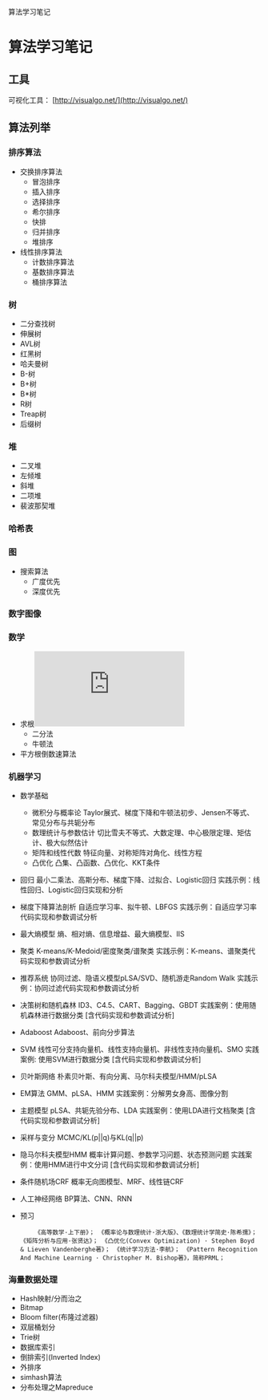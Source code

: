 算法学习笔记

# 算法学习笔记

## 工具
可视化工具： [http://visualgo.net/](http://visualgo.net/)

## 算法列举
### 排序算法

- 交换排序算法
    - 冒泡排序
    - 插入排序
    - 选择排序
    - 希尔排序
    - 快排
    - 归并排序
    - 堆排序
- 线性排序算法
    - 计数排序算法
    - 基数排序算法
    - 桶排序算法

### 树
- 二分查找树
- 伸展树
- AVL树
- 红黑树
- 哈夫曼树
- B-树
- B+树
- B*树
- R树
- Treap树
- 后缀树
### 堆
- 二叉堆
- 左倾堆
- 斜堆
- 二项堆
- 裴波那契堆
### 哈希表

### 图
- 搜索算法
    - 广度优先
    - 深度优先

### 数字图像

### 数学
- 求根![sqrt](http://www.sciweavers.org/tex2img.php?eq=%7B%5Csqrt+x%7D&bc=White&fc=Black&im=jpg&fs=12&ff=arev&edit=)
    - 二分法
    - 牛顿法
- 平方根倒数速算法

### 机器学习
- 数学基础
    - 微积分与概率论  Taylor展式、梯度下降和牛顿法初步、Jensen不等式、常见分布与共轭分布
    - 数理统计与参数估计 切比雪夫不等式、大数定理、中心极限定理、矩估计、极大似然估计
    - 矩阵和线性代数 特征向量、对称矩阵对角化、线性方程
    - 凸优化 凸集、凸函数、凸优化、KKT条件

- 回归 最小二乘法、高斯分布、梯度下降、过拟合、Logistic回归 实践示例：线性回归、Logistic回归实现和分析
- 梯度下降算法剖析 自适应学习率、拟牛顿、LBFGS 实践示例：自适应学习率代码实现和参数调试分析
- 最大熵模型 熵、相对熵、信息增益、最大熵模型、IIS
- 聚类 K-means/K-Medoid/密度聚类/谱聚类 实践示例：K-means、谱聚类代码实现和参数调试分析
- 推荐系统 协同过滤、隐语义模型pLSA/SVD、随机游走Random Walk 实践示例：协同过滤代码实现和参数调试分析
- 决策树和随机森林 ID3、C4.5、CART、Bagging、GBDT 实践案例：使用随机森林进行数据分类 [含代码实现和参数调试分析]
- Adaboost Adaboost、前向分步算法
- SVM 线性可分支持向量机、线性支持向量机、非线性支持向量机、SMO 实践案例: 使用SVM进行数据分类 [含代码实现和参数调试分析]
- 贝叶斯网络 朴素贝叶斯、有向分离、马尔科夫模型/HMM/pLSA
- EM算法 GMM、pLSA、HMM 实践案例：分解男女身高、图像分割
- 主题模型 pLSA、共轭先验分布、LDA 实践案例：使用LDA进行文档聚类 [含代码实现和参数调试分析]
- 采样与变分 MCMC/KL(p||q)与KL(q||p)
- 隐马尔科夫模型HMM 概率计算问题、参数学习问题、状态预测问题 实践案例：使用HMM进行中文分词 [含代码实现和参数调试分析]
- 条件随机场CRF 概率无向图模型、MRF、线性链CRF
- 人工神经网络 BP算法、CNN、RNN
- 预习
    ```
        《高等数学·上下册》； 《概率论与数理统计·浙大版》、《数理统计学简史·陈希孺》； 《矩阵分析与应用·张贤达》； 《凸优化(Convex Optimization) · Stephen Boyd & Lieven Vandenberghe著》； 《统计学习方法·李航》； 《Pattern Recognition And Machine Learning · Christopher M. Bishop著》，简称PRML；
    ```
### 海量数据处理
- Hash映射/分而治之
- Bitmap
- Bloom filter(布隆过滤器)
- 双层桶划分
- Trie树
- 数据库索引
- 倒排索引(Inverted Index)
- 外排序
- simhash算法
- 分布处理之Mapreduce
<!--
## 使用
1. clone 或者下载该项目
1. 使用Atom打开， 安装[amWiki](https://github.com/TevinLi/amWiki)插件
1. 点击Atom菜单
    ```
    1. amWiki文库 > - 本地web服务器 > 启动本地静态web服务器
    2. 打开library/首页.md
    3. amWiki文库 > - 本地web服务器 > 在浏览器打开当前页
    ```
-->
